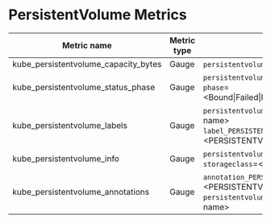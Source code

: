 # PersistentVolume Metrics

| Metric name| Metric type | Labels/tags | Status |
| ---------- | ----------- | ----------- | ----------- |
| kube_persistentvolume_capacity_bytes | Gauge | `persistentvolume`=&lt;pv-name&gt; | STABLE |
| kube_persistentvolume_status_phase | Gauge | `persistentvolume`=&lt;pv-name&gt; <br>`phase`=&lt;Bound\|Failed\|Pending\|Available\|Released&gt;| STABLE |
| kube_persistentvolume_labels | Gauge | `persistentvolume`=&lt;persistentvolume-name&gt; <br> `label_PERSISTENTVOLUME_LABEL`=&lt;PERSISTENTVOLUME_LABEL&gt;  | STABLE |
| kube_persistentvolume_info | Gauge | `persistentvolume`=&lt;pv-name&gt; <br> `storageclass`=&lt;storageclass-name&gt; | STABLE |
| kube_persistentvolume_annotations | Gauge | `annotation_PERSISTENTVOLUME_ANNOTATION`=&lt;PERSISTENTVOLUME_ANNOTATION&gt; <br> `persistentvolume`=&lt;persistentvolume-name&gt; | EXPERIMENTAL |

